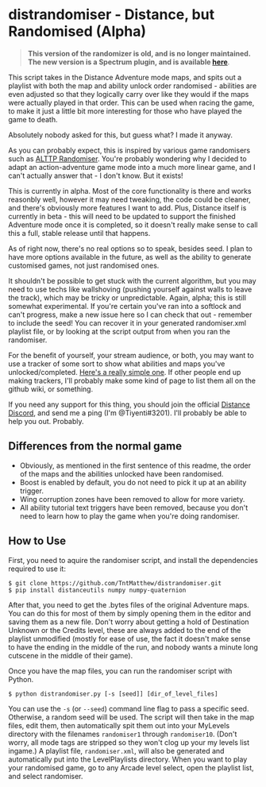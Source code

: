 # distrandomiser - Distance, but Randomised (Alpha)

> **This version of the randomizer is old, and is no longer maintained.
The new version is a Spectrum plugin, and is available [here](https://github.com/Tiyenti/distrandomizer)**.

This script takes in the Distance Adventure mode maps, and spits out
a playlist with both the map and ability unlock order randomised -
abilities are even adjusted so that they logically carry over like they
would if the maps were actually played in that order. This can be used
when racing the game, to make it just a little bit more interesting for
those who have played the game to death.

Absolutely nobody asked for this, but guess what? I made it anyway.

As you can probably expect, this is inspired by various game randomisers
such as [ALTTP Randomiser](http://vt.alttp.run). You're probably wondering
why I decided to adapt an action-adventure game mode into a much more
linear game, and I can't actually answer that - I don't know. But it
exists!

This is currently in alpha. Most of the core functionality is there
and works reasonbly well, however it may need tweaking, the code could
be cleaner, and there's obviously more features I want to add. Plus,
Distance itself is currently in beta - this will need to be updated to
support the finished Adventure mode once it is completed, so it doesn't
really make sense to call this a full, stable release until that happens.

As of right now, there's no real options so to speak, besides seed.
I plan to have more options available in the future, as well as the
ability to generate customised games, not just randomised ones.

It shouldn't be possible to get stuck with the current algorithm, but
you may need to use techs like wallshoving (pushing yourself against
walls to leave the track), which may be tricky or unpredictable. Again,
alpha; this is still somewhat experimental. If you're certain you've
ran into a softlock and can't progress, make a new issue here so I can
check that out - remember to include the seed! You can recover it in
your generated randomiser.xml playlist file, or by looking at the script
output from when you ran the randomiser.

For the benefit of yourself, your stream audience, or both, you may
want to use a tracker of some sort to show what abilities and maps
you've unlocked/completed.
[Here's a really simple one](https://tiyenti.github.io/disttracker).
If other people end up making trackers, I'll probably make some kind of
page to list them all on the github wiki, or something. 

If you need any support for this thing, you should join the official
[Distance Discord](https://discord.gg/distance), and send me a ping
(I'm @Tiyenti#3201). I'll probably be able to help you out. Probably.

## Differences from the normal game
- Obviously, as mentioned in the first sentence of this readme, the order
  of the maps and the abilities unlocked have been randomised.
- Boost is enabled by default, you do not need to pick it up at an
  ability trigger.
- Wing corruption zones have been removed to allow for more variety.
- All ability tutorial text triggers have been removed, because you
  don't need to learn how to play the game when you're doing randomiser.

## How to Use
First, you need to aquire the randomiser script, and install the
dependencies required to use it:

    $ git clone https://github.com/TntMatthew/distrandomiser.git
    $ pip install distanceutils numpy numpy-quaternion
    
After that, you need to get the .bytes files of the original Adventure
maps. You can do this for most of them by simply opening them in the
editor and saving them as a new file. Don't worry about getting a hold
of Destination Unknown or the Credits level, these are always added
to the end of the playlist unmodified (mostly for ease of use, the
fact it doesn't make sense to have the ending in the middle of the run,
and nobody wants a minute long cutscene in the middle of their game).

Once you have the map files, you can run the randomiser script
with Python.

    $ python distrandomiser.py [-s [seed]] [dir_of_level_files]

You can use the `-s` (or `--seed`) command line flag to pass a specific
seed. Otherwise, a random seed will be used. The script will then
take in the map files, edit them, then automatically spit them out
into your MyLevels directory with the filenames `randomiser1` through
`randomiser10`. (Don't worry, all mode tags are stripped so they won't
clog up your my levels list ingame.) A playlist file, `randomiser.xml`,
will also be generated and automatically put into the LevelPlaylists
directory. When you want to play your randomised game, go to any Arcade
level select, open the playlist list, and select randomiser.
